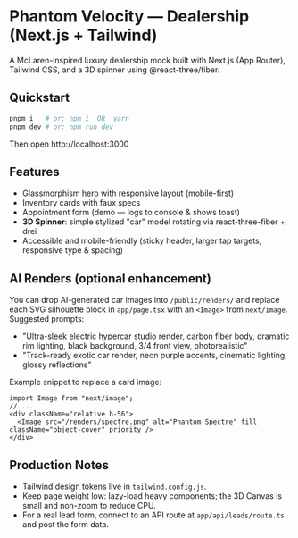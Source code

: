 # Phantom Velocity — Dealership (Next.js + Tailwind)

A McLaren-inspired luxury dealership mock built with Next.js (App Router), Tailwind CSS, and a 3D spinner using @react-three/fiber.

## Quickstart

```bash
pnpm i   # or: npm i  OR  yarn
pnpm dev # or: npm run dev
```

Then open http://localhost:3000

## Features
- Glassmorphism hero with responsive layout (mobile-first)
- Inventory cards with faux specs
- Appointment form (demo — logs to console & shows toast)
- **3D Spinner**: simple stylized "car" model rotating via react-three-fiber + drei
- Accessible and mobile-friendly (sticky header, larger tap targets, responsive type & spacing)

## AI Renders (optional enhancement)
You can drop AI-generated car images into `/public/renders/` and replace each SVG silhouette block in `app/page.tsx` with an `<Image>` from `next/image`. Suggested prompts:
- "Ultra-sleek electric hypercar studio render, carbon fiber body, dramatic rim lighting, black background, 3/4 front view, photorealistic"
- "Track-ready exotic car render, neon purple accents, cinematic lighting, glossy reflections"

Example snippet to replace a card image:
```tsx
import Image from "next/image";
// ...
<div className="relative h-56">
  <Image src="/renders/spectre.png" alt="Phantom Spectre" fill className="object-cover" priority />
</div>
```

## Production Notes
- Tailwind design tokens live in `tailwind.config.js`.
- Keep page weight low: lazy-load heavy components; the 3D Canvas is small and non-zoom to reduce CPU.
- For a real lead form, connect to an API route at `app/api/leads/route.ts` and post the form data.
